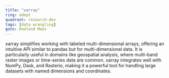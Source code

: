 ```yaml
---
title: "xarray"
ring: adopt
quadrant: research-dev
tags: [data wrangling]
goto: Roeland Maes
---
```


xarray simplifies working with labeled multi-dimensional arrays, offering an intuitive API similar to pandas but for multi-dimensional data. It is particularly useful in domains like geospatial analysis, where multi-band raster images or time-series data are common. xarray integrates well with NumPy, Dask, and Rasterio, making it a powerful tool for handling large datasets with named dimensions and coordinates.
